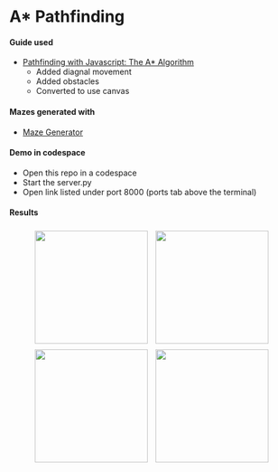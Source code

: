 # A* Pathfinding

#### Guide used
- [Pathfinding with Javascript: The A* Algorithm](https://dev.to/codesphere/pathfinding-with-javascript-the-a-algorithm-3jlb)
  - Added diagnal movement
  - Added obstacles
  - Converted to use canvas

#### Mazes generated with
- [Maze Generator](https://keesiemeijer.github.io/maze-generator/#generate)

#### Demo in codespace
- Open this repo in a codespace
- Start the server.py
- Open link listed under port 8000 (ports tab above the terminal)
    
#### Results
<figure>
  <div>
    <img src="https://github.com/ajbrickhouse/AStar_JS/assets/106787118/0f66e9bb-ef4c-4087-bb3b-9310fd4e27ab" style="width: 200px; height: 200px; padding: 5px;">
    <img src="https://github.com/ajbrickhouse/AStar_JS/assets/106787118/9216a441-474c-4c4e-8f68-d82d7d7a2f2d" style="width: 200px; height: 200px; padding: 5px;">
    <img src="https://github.com/ajbrickhouse/AStar_JS/assets/106787118/ad8531eb-2147-4c3d-9e8b-01a8c02309b2" style="width: 200px; height: 200px; padding: 5px;">
    <img src="https://github.com/ajbrickhouse/AStar_JS/assets/106787118/f5cdf58e-6bee-4a16-9e04-acc5996357e4" style="width: 200px; height: 200px; padding: 5px;">
  </div>
</figure>
